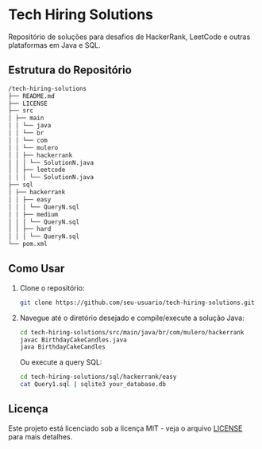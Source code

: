 # Tech Hiring Solutions

Repositório de soluções para desafios de HackerRank, LeetCode e outras plataformas em Java e SQL.

## Estrutura do Repositório

```markdown
/tech-hiring-solutions
├── README.md
├── LICENSE
├── src
│ ├── main
│ │ └── java
│ │ └── br
│ │ └── com
│ │ └── mulero
│ │ ├── hackerrank
│ │ │ └── SolutionN.java
│ │ ├── leetcode
│ │ │ └── SolutionN.java
├── sql
│ ├── hackerrank
│ │ ├── easy
│ │ │ └── QueryN.sql
│ │ ├── medium
│ │ │ └── QueryN.sql
│ │ ├── hard
│ │ │ └── QueryN.sql
└── pom.xml
```

## Como Usar

1. Clone o repositório:
   ```bash
   git clone https://github.com/seu-usuario/tech-hiring-solutions.git
   ```

2. Navegue até o diretório desejado e compile/execute a solução Java:
   ```bash
   cd tech-hiring-solutions/src/main/java/br/com/mulero/hackerrank
   javac BirthdayCakeCandles.java
   java BirthdayCakeCandles
   ```
   Ou execute a query SQL:
   ```bash
   cd tech-hiring-solutions/sql/hackerrank/easy
   cat Query1.sql | sqlite3 your_database.db
   ```

## Licença

Este projeto está licenciado sob a licença MIT - veja o arquivo [LICENSE](LICENSE) para mais detalhes.